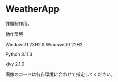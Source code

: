 # WeatherApp
課題制作用。

動作環境

Windows11 23H2 & Windows10 22H2

Python 3.11.3

kivy 2.1.0

画像のコードは各自環境に合わせて指定してください。
